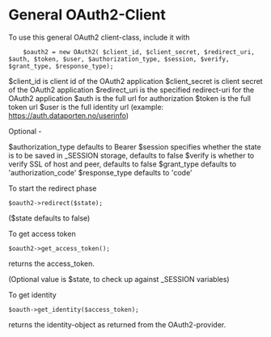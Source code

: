 # General OAuth2-Client

To use this general OAuth2 client-class, include it with
``` require_once('OAuth2Client.php'); 
	$oauth2 = new OAuth2( $client_id, $client_secret, $redirect_uri, $auth, $token, $user, $authorization_type, $session, $verify, $grant_type, $response_type);
```

$client_id is client id of the OAuth2 application
$client_secret is client secret of the OAuth2 application
$redirect_uri is the specified redirect-uri for the OAuth2 application
$auth is the full url for authorization
$token is the full token url
$user is the full identity url (example: https://auth.dataporten.no/userinfo)


Optional - 

$authorization_type defaults to Bearer
$session specifies whether the state is to be saved in _SESSION storage, defaults to false
$verify is whether to verify SSL of host and peer, defaults to false
$grant_type defaults to 'authorization_code'
$response_type defaults to 'code'


To start the redirect phase

``` $oauth2->redirect($state); ```

($state defaults to false)


To get access token

``` $oauth2->get_access_token(); ```

returns the access_token.

(Optional value is $state, to check up against _SESSION variables)


To get identity

``` $oauth->get_identity($access_token); ```

returns the identity-object as returned from the OAuth2-provider.

